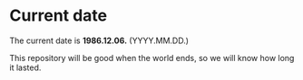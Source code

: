# Current date

The current date is **1986.12.06.** (YYYY.MM.DD.)

This repository will be good when the world ends, so we will know how long it lasted.